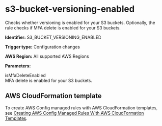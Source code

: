 # s3\-bucket\-versioning\-enabled<a name="s3-bucket-versioning-enabled"></a>

Checks whether versioning is enabled for your S3 buckets\. Optionally, the rule checks if MFA delete is enabled for your S3 buckets\.

**Identifier:** S3\_BUCKET\_VERSIONING\_ENABLED

**Trigger type:** Configuration changes

**AWS Region:** All supported AWS Regions

**Parameters:**

 isMfaDeleteEnabled   
 MFA delete is enabled for your S3 buckets\.

## AWS CloudFormation template<a name="w22aac11c29c17d303c15"></a>

To create AWS Config managed rules with AWS CloudFormation templates, see [Creating AWS Config Managed Rules With AWS CloudFormation Templates](aws-config-managed-rules-cloudformation-templates.md)\.